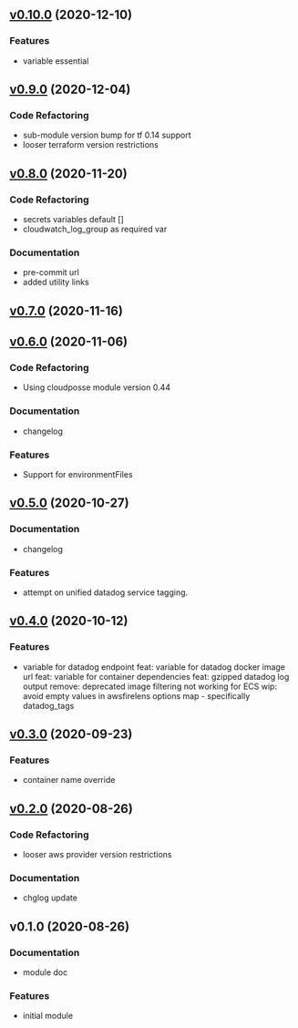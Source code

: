 
<a name="v0.10.0"></a>
## [v0.10.0](https://github.com/basefarm/terraform-aws-ecs-container-definition/compare/v0.9.0...v0.10.0) (2020-12-10)

### Features

* variable essential


<a name="v0.9.0"></a>
## [v0.9.0](https://github.com/basefarm/terraform-aws-ecs-container-definition/compare/v0.8.0...v0.9.0) (2020-12-04)

### Code Refactoring

* sub-module version bump for tf 0.14 support
* looser terraform version restrictions


<a name="v0.8.0"></a>
## [v0.8.0](https://github.com/basefarm/terraform-aws-ecs-container-definition/compare/v0.7.0...v0.8.0) (2020-11-20)

### Code Refactoring

* secrets variables default []
* cloudwatch_log_group as required var

### Documentation

* pre-commit url
* added utility links


<a name="v0.7.0"></a>
## [v0.7.0](https://github.com/basefarm/terraform-aws-ecs-container-definition/compare/v0.6.0...v0.7.0) (2020-11-16)


<a name="v0.6.0"></a>
## [v0.6.0](https://github.com/basefarm/terraform-aws-ecs-container-definition/compare/v0.5.0...v0.6.0) (2020-11-06)

### Code Refactoring

* Using cloudposse module version 0.44

### Documentation

* changelog

### Features

* Support for environmentFiles


<a name="v0.5.0"></a>
## [v0.5.0](https://github.com/basefarm/terraform-aws-ecs-container-definition/compare/v0.4.0...v0.5.0) (2020-10-27)

### Documentation

* changelog

### Features

* attempt on unified datadog service tagging.


<a name="v0.4.0"></a>
## [v0.4.0](https://github.com/basefarm/terraform-aws-ecs-container-definition/compare/v0.3.0...v0.4.0) (2020-10-12)

### Features

* variable for datadog endpoint feat: variable for datadog docker image url feat: variable for container dependencies feat: gzipped datadog log output remove: deprecated image filtering not working for ECS wip: avoid empty values in awsfirelens options map - specifically datadog_tags


<a name="v0.3.0"></a>
## [v0.3.0](https://github.com/basefarm/terraform-aws-ecs-container-definition/compare/v0.2.0...v0.3.0) (2020-09-23)

### Features

* container name override


<a name="v0.2.0"></a>
## [v0.2.0](https://github.com/basefarm/terraform-aws-ecs-container-definition/compare/v0.1.0...v0.2.0) (2020-08-26)

### Code Refactoring

* looser aws provider version restrictions

### Documentation

* chglog update


<a name="v0.1.0"></a>
## v0.1.0 (2020-08-26)

### Documentation

* module doc

### Features

* initial module

